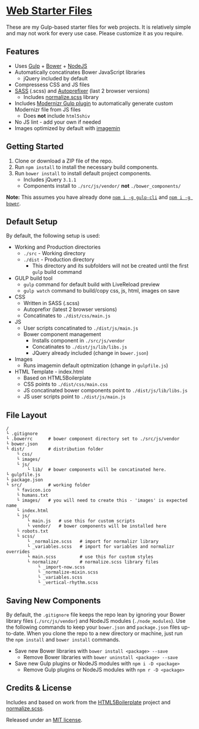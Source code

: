 # [Web Starter Files](https://github.com/josh-clarke/web-starter-files)

These are my Gulp-based starter files for web projects. It is relatively simple and may not work for every use case. Please customize it as you require. 

## Features

* Uses [Gulp](https://github.com/gulpjs/gulp) + [Bower](https://github.com/bower/bower) + [NodeJS](https://nodejs.org)
* Automatically concatinates Bower JavaScript libraries
    * jQuery included by default 
* Compressess CSS and JS files 
* [SASS](https://www.npmjs.com/package/gulp-sass) (.scss) and [Autoprefixer](https://www.npmjs.com/package/gulp-autoprefixer) (last 2 browser versions)
    * Includes [normalize.scss](https://github.com/JohnAlbin/normalize-scss) library
* Includes [Modernizr Gulp plugin](https://www.npmjs.com/package/gulp-modernizr) to automatically generate custom Modernizr file from JS files
    * Does **not** include `html5shiv`
* No JS lint - add your own if needed
* Images optimized by default with [imagemin](https://github.com/sindresorhus/gulp-imagemin)

## Getting Started

1. Clone or download a ZIP file of the repo.
2. Run `npm install` to install the necessary build components.
3. Run `bower install` to install default project components.
    * Includes jQuery `3.1.1`
    * Components install to `./src/js/vendor/` **not** `./bower_components/`

**Note:** This assumes you have already done [`npm i -g gulp-cli`](https://github.com/gulpjs/gulp/blob/master/docs/getting-started.md) and [`npm i -g bower`](https://bower.io/#install-bower). 

## Default Setup

By default, the following setup is used:

* Working and Production directories
    * `./src` - Working directory
    * `./dist` - Production directory
        * This directory and its subfolders will not be created until the first `gulp` build command
* GULP build tool
    * `gulp` command for default build with LiveReload preview
    * `gulp watch` command to build/copy css, js, html, images on save
* CSS 
    * Written in SASS (.scss)
    * Autoprefixr (latest 2 browser versions)
    * Concatinates to `./dist/css/main.js`
* JS
    * User scripts concatinated to `./dist/js/main.js`
    * Bower component management
        * Installs component in `./src/js/vendor`
        * Concatinates to `./dist/js/lib/libs.js`
        * JQuery already included (change in `bower.json`)
* Images 
    * Runs imagemin default optmization (change in `gulpfile.js`)
* HTML Template - index.html
    * Based on HTML5Boilerplate
    * CSS points to `./dist/css/main.css`
    * JS concatinated bower components point to `./dist/js/lib/libs.js`
    * JS user scripts point to `./dist/js/main.js`


## File Layout

```
/
└ .gitignore    
└ .bowerrc      # bower component directory set to ./src/js/vendor
└ bower.json    
└ dist/         # distribution folder
    └ css/      
    └ images/   
    └ js/
        └ lib/  # bower components will be concatinated here.
└ gulpfile.js   
└ package.json
└ src/          # working folder
    └ favicon.ico
    └ humans.txt
    └ images/   # you will need to create this - 'images' is expected name
    └ index.html
    └ js/
        └ main.js   # use this for custom scripts
        └ vendor/   # bower components will be installed here
    └ robots.txt
    └ scss/
        └ _normalize.scss   # import for normalizr library
        └ _variables.scss   # import for variables and normalizr overrides
        └ main.scss         # use this for custom styles
        └ normalize/        # normalize.scss library files
            └ _import-now.scss
            └ _normalize-mixin.scss
            └ _variables.scss
            └ _vertical-rhythm.scss
```
## Saving New Components

By default, the `.gitignore` file keeps the repo lean by ignoring your Bower library files (`./src/js/vendor`) and NodeJS modules (`./node_modules`). Use the following commands to keep your `bower.json` and `package.json` files up-to-date. When you clone the repo to a new directory or machine, just run the `npm install` and `bower install` commands.

* Save new Bower libraries with `bower install <package> --save`
    * Remove Bower libraries with `bower uninstall <package> --save`
* Save new Gulp plugins or NodeJS modules with `npm i -D <package>`
    * Remove Gulp plugins or NodeJS modules with `npm r -D <package>`

## Credits & License

Includes and based on work from the [HTML5Boilerplate](https://github.com/h5bp/html5-boilerplate) project and [normalize.scss](https://github.com/JohnAlbin/normalize-scss). 

Released under an [MIT license](https://github.com/josh-clarke/web-starter-files/blob/master/LICENSE).